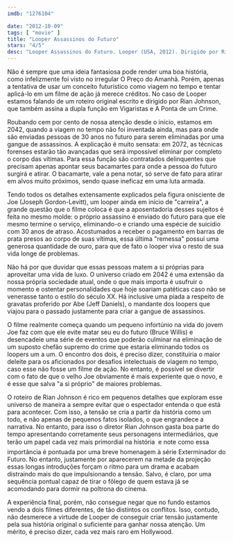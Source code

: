 ```yaml
---
imdb: "1276104"

date: "2012-10-09"
tags: [ "movie" ]
title: "Looper Assassinos do Futuro"
stars: "4/5"
desc: "Looper Assassinos do Futuro. Looper (USA, 2012). Dirigido por Rian Johnson. Escrito por Rian Johnson. Com Joseph Gordon-Levitt, Bruce Willis, Emily Blunt, Paul Dano, Noah Segan, Piper Perabo, Jeff Daniels, Pierce Gagnon, Qing Xu."
---
```

Não é sempre que uma ideia fantasiosa pode render uma boa história, como infelizmente foi visto no irregular O Preço do Amanhã. Porém, apenas a tentativa de usar um conceito futurístico como viagem no tempo e tentar aplicá-lo em um filme de ação já merece créditos. No caso de Looper estamos falando de um roteiro original escrito e dirigido por Rian Johnson, que também assina a dupla função em Vigaristas e A Ponta de um Crime.

Roubando cem por cento de nossa atenção desde o início, estamos em 2042, quando a viagem no tempo não foi inventada ainda, mas para onde são enviadas pessoas de 30 anos no futuro para serem eliminadas por uma gangue de assassinos. A explicação é muito sensata: em 2072, as técnicas forenses estarão tão avançadas que será impossível eliminar por completo o corpo das vítimas. Para essa função são contratados delinquentes que precisam apenas apontar seus bacamartes para onde a pessoa do futuro surgirá e atirar. O bacamarte, vale a pena notar, só serve de fato para atirar em alvos muito próximos, sendo quase ineficaz em uma luta armada.

Tendo todos os detalhes extensamente explicados pela figura onisciente de Joe (Joseph Gordon-Levitt), um looper ainda em início de "carreira", a grande questão que o filme coloca é que a aposentadoria desses sujeitos é feita no mesmo molde: o próprio assassino é enviado do futuro para que ele mesmo termine o serviço, eliminando-o e criando uma espécie de suicídio com 30 anos de atraso. Acostumados a receber o pagamento em barras de prata presos ao corpo de suas vítimas, essa última "remessa" possui uma generosa quantidade de ouro, para que de fato o looper viva o resto de sua vida longe de problemas.

Não há por que duvidar que essas pessoas matem a si próprias para aproveitar uma vida de luxo. O universo criado em 2042 é uma extensão da nossa própria sociedade atual, onde o que mais importa é usufruir o momento e ostentar personalidades que hoje soariam patéticas caso não se venerasse tanto o estilo do século XX. Há inclusive uma piada a respeito de gravatas proferido por Abe (Jeff Daniels), o mandante dos loopers que viajou para o passado justamente para criar a gangue de assassinos.

O filme realmente começa quando um pequeno infortúnio na vida do jovem Joe faz com que ele evite matar seu eu do futuro (Bruce Willis) e desencadeie uma série de eventos que poderão culminar na eliminação de um suposto chefão supremo do crime que estaria eliminando todos os loopers um a um. O encontro dos dois, é preciso dizer, constituiria o maior deleite para os aficionados por desafios intelectuais de viagem no tempo, caso esse não fosse um filme de ação. No entanto, é possível se divertir com o fato de que o velho Joe obviamente é mais experiente que o novo, e é esse que salva "a si próprio" de maiores problemas.

O roteiro de Rian Johnson é rico em pequenos detalhes que exploram esse universo de maneira a sempre evitar que o espectador entenda o que está para acontecer. Com isso, a tensão se cria a partir da história como um todo, e não apenas de pequenos fatos isolados, o que engrandece a narrativa. No entanto, para isso o diretor Rian Johnson gasta boa parte do tempo apresentando corretamente seus personagens intermediários, que terão um papel cada vez mais primordial na história  e note como essa importância é pontuada por uma breve homenagem à série Exterminador do Futuro. No entanto, justamente por aparecerem na metade da projeção essas longas introduções forçam o ritmo para um drama e acabam distraindo mais do que impulsionando a tensão. Salvo, é claro, por uma sequência pontual capaz de tirar o fôlego de quem estava já se acomodando para dormir na poltrona do cinema.

A experiência final, porém, não consegue negar que no fundo estamos vendo a dois filmes diferentes, de tão distintos os conflitos. Isso, contudo, não desmerece a virtude de Looper de conseguir criar tensão justamente pela sua história original o suficiente para ganhar nossa atenção. Um mérito, é preciso dizer, cada vez mais raro em Hollywood.

